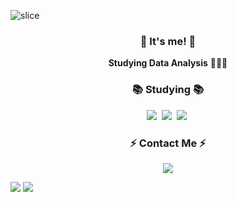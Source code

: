 <!-- ![header](https://capsule-render.vercel.app/api?type=slice&color=gradient&height=160&section=header&text=Hi!%20I'm%20Hyein!&fontAlign=50&fontAlignY=70&fontSize=90&fontColor=000000)
 -->
![slice](https://capsule-render.vercel.app/api?type=slice&color=gradient&height=200&text=Hi!%20I%20am%20Taewon&fontAlign=70&rotate=13&fontAlignY=25&d)


<h3 align="center">👋 It's me! 👋</h3>
<p align="center">
  <b>Studying Data Analysis</b> 🧑🏻‍💻
</p>

<h3 align="center">📚 Studying 📚</h3>
<p align="center">
  <img src="https://img.shields.io/badge/Python-3766AB?style=round-square&logo=Python&logoColor=white"/></a>&nbsp
  <img src="https://img.shields.io/badge/MySQL-%2300f.svg?style=round-square&logo=mysql&logoColor=white"/></a>&nbsp
  <img src="https://img.shields.io/badge/R-blue?logo=R"/></a>&nbsp

<h3 align="center">⚡️ Contact Me ⚡️</h3>
<p align="center">
  <a href="mailto:taewon971127@gmail.com"><img src="https://img.shields.io/badge/Gmail-d14836?style=flat-square&logo=Gmail&logoColor=white&link=kimhyein7110@gmail.com"/></a>
</p>

<div align=left>
  <img src="https://github-readme-stats.vercel.app/api/top-langs/?username=iamtaewon&layout=compact">
  <img src="https://github-readme-stats.vercel.app/api?username=iamtaewon&show_icons=true">
</div>

